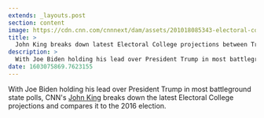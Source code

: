 ```yaml
--- 
extends: _layouts.post 
section: content 
image: https://cdn.cnn.com/cnnnext/dam/assets/201018085343-electoral-college-2020-compared-to-2016-election-biden-trump-king-magic-wall-ip-vpx-00000000-super-tease.jpg 
title: > 
  John King breaks down latest Electoral College projections between Trump and Biden 
description: > 
  With Joe Biden holding his lead over President Trump in most battleground state polls, CNN's John King breaks down the latest Electoral College projections and compares it to the 2016 election. 
date: 1603075869.7623155 
--- 
```

<div><a></a><p>With Joe Biden holding his lead over President Trump in most battleground state polls, CNN's <a href="https://www.cnn.com/profiles/john-king-profile" target="_blank">John King</a> breaks down the latest Electoral College projections and compares it to the 2016 election.</p></div>